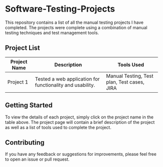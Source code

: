 # Software-Testing-Projects

This repository contains a list of all the manual testing projects I have completed. The projects were complete using a combination of manual testing techniques and test management tools. 

## Project List
| Project Name | Description | Tools Used |
|--------------|-------------|------------|
| Project 1    | Tested a web application for functionality and usability. | Manual Testing, Test plan, Test cases, JIRA |

## Getting Started

To view the details of each project, simply click on the project name in the table above. The project page will contain a brief description of the project as well as a list of tools used to complete the project.

## Contributing

If you have any feedback or suggestions for improvements, please feel free to open an issue or pull request.

